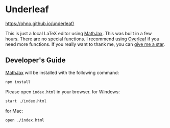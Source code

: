 # Underleaf

https://ohno.github.io/underleaf/

This is just a local LaTeX editor using [MathJax](https://www.mathjax.org/). This was built in a few hours. There are no special functions. I recommend using [Overleaf](https://www.overleaf.com/) if you need more functions. If you really want to thank me, you can [give me a star](https://github.com/ohno/underleaf/).

## Developer's Guide

[MathJax](https://www.mathjax.org/) will be installed with the following command:

```sh
npm install
```

Please open `index.html` in your browser. for Windows:

```sh
start ./index.html
```

for Mac:

```sh
open ./index.html
```
